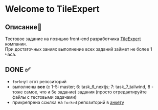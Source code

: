 # Welcome to TileExpert

## Описание🧾

Тестовое задание на позицию front-end разработчика [TileExpert](https://jobs.tile.expert/) компании.    
При достаточных заниях выполнение всех заданий займет не более 1 часа.

## DONE ✅ 

 * `fork`нут этот репозиторий
 * выполнены **все** (с 1-5: master; 6: task_6_nextjs; 7: task_7_tailwind, 8 - тоже самое, что и 5е задание) задания (просто отредактируйте файлы с тестовыми задачами)
 * прикрепрена ссылка на `forked` репозиторий в [анкету](https://jobs.tile.expert/ru/front-end-react-developer)




